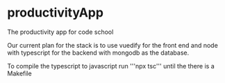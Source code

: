 # productivityApp
The productivity app for code school

Our current plan for the stack is to use vuedify for the front end and node with typescript for the backend with mongodb as the database.

To compile the typescript to javascript run '''npx tsc''' until the there is a Makefile
